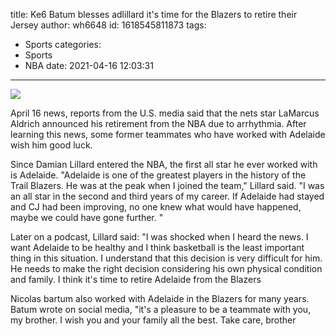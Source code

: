 title: Ke6 Batum blesses adlillard  it's time for the Blazers to retire their Jersey
author: wh6648
id: 1618545811873
tags: 
- Sports
categories: 
- Sports
- NBA
date: 2021-04-16 12:03:31
---
![](https://p1.itc.cn/q_70/images01/20210416/1b2d64f833eb4d6782fcf177c080ca0b.jpeg)


April 16 news, reports from the U.S. media said that the nets star LaMarcus Aldrich announced his retirement from the NBA due to arrhythmia. After learning this news, some former teammates who have worked with Adelaide wish him good luck.

Since Damian Lillard entered the NBA, the first all star he ever worked with is Adelaide. "Adelaide is one of the greatest players in the history of the Trail Blazers. He was at the peak when I joined the team," Lillard said. "I was an all star in the second and third years of my career. If Adelaide had stayed and CJ had been improving, no one knew what would have happened, maybe we could have gone further. "

Later on a podcast, Lillard said: "I was shocked when I heard the news. I want Adelaide to be healthy and I think basketball is the least important thing in this situation. I understand that this decision is very difficult for him. He needs to make the right decision considering his own physical condition and family. I think it's time to retire Adelaide from the Blazers

Nicolas bartum also worked with Adelaide in the Blazers for many years. Batum wrote on social media, "it's a pleasure to be a teammate with you, my brother. I wish you and your family all the best. Take care, brother

